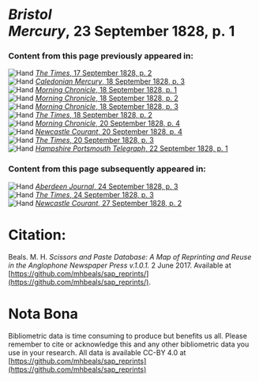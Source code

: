 # *Bristol Mercury*, 23 September 1828, p. 1  
  
### Content from this page previously appeared in:  
![Hand](http://scissorsandpaste.net/wp-content/uploads/2017/06/smallhandpointer.png) [*The Times*, 17 September 1828, p. 2](https://mhbeals.github.io/sap_html/The-Times/The-Times-17-September-1828-p-2)  
![Hand](http://scissorsandpaste.net/wp-content/uploads/2017/06/smallhandpointer.png) [*Caledonian Mercury*, 18 September 1828, p. 3](https://mhbeals.github.io/sap_html/Caledonian-Mercury/Caledonian-Mercury-18-September-1828-p-3)  
![Hand](http://scissorsandpaste.net/wp-content/uploads/2017/06/smallhandpointer.png) [*Morning Chronicle*, 18 September 1828, p. 1](https://mhbeals.github.io/sap_html/Morning-Chronicle/Morning-Chronicle-18-September-1828-p-1)  
![Hand](http://scissorsandpaste.net/wp-content/uploads/2017/06/smallhandpointer.png) [*Morning Chronicle*, 18 September 1828, p. 2](https://mhbeals.github.io/sap_html/Morning-Chronicle/Morning-Chronicle-18-September-1828-p-2)  
![Hand](http://scissorsandpaste.net/wp-content/uploads/2017/06/smallhandpointer.png) [*Morning Chronicle*, 18 September 1828, p. 3](https://mhbeals.github.io/sap_html/Morning-Chronicle/Morning-Chronicle-18-September-1828-p-3)  
![Hand](http://scissorsandpaste.net/wp-content/uploads/2017/06/smallhandpointer.png) [*The Times*, 18 September 1828, p. 2](https://mhbeals.github.io/sap_html/The-Times/The-Times-18-September-1828-p-2)  
![Hand](http://scissorsandpaste.net/wp-content/uploads/2017/06/smallhandpointer.png) [*Morning Chronicle*, 20 September 1828, p. 4](https://mhbeals.github.io/sap_html/Morning-Chronicle/Morning-Chronicle-20-September-1828-p-4)  
![Hand](http://scissorsandpaste.net/wp-content/uploads/2017/06/smallhandpointer.png) [*Newcastle Courant*, 20 September 1828, p. 4](https://mhbeals.github.io/sap_html/Newcastle-Courant/Newcastle-Courant-20-September-1828-p-4)  
![Hand](http://scissorsandpaste.net/wp-content/uploads/2017/06/smallhandpointer.png) [*The Times*, 20 September 1828, p. 3](https://mhbeals.github.io/sap_html/The-Times/The-Times-20-September-1828-p-3)  
![Hand](http://scissorsandpaste.net/wp-content/uploads/2017/06/smallhandpointer.png) [*Hampshire Portsmouth Telegraph*, 22 September 1828, p. 1](https://mhbeals.github.io/sap_html/Hampshire-Portsmouth-Telegraph/Hampshire-Portsmouth-Telegraph-22-September-1828-p-1)  
  
### Content from this page subsequently appeared in:  
![Hand](http://scissorsandpaste.net/wp-content/uploads/2017/06/smallhandpointer.png) [*Aberdeen Journal*, 24 September 1828, p. 3](https://mhbeals.github.io/sap_html/Aberdeen-Journal/Aberdeen-Journal-24-September-1828-p-3)  
![Hand](http://scissorsandpaste.net/wp-content/uploads/2017/06/smallhandpointer.png) [*The Times*, 24 September 1828, p. 3](https://mhbeals.github.io/sap_html/The-Times/The-Times-24-September-1828-p-3)  
![Hand](http://scissorsandpaste.net/wp-content/uploads/2017/06/smallhandpointer.png) [*Newcastle Courant*, 27 September 1828, p. 2](https://mhbeals.github.io/sap_html/Newcastle-Courant/Newcastle-Courant-27-September-1828-p-2)  


# Citation: 

Beals. M. H. *Scissors and Paste Database: A Map of Reprinting and Reuse in the Anglophone Newspaper Press v.1.0.1.* 2 June 2017. Available at [https://github.com/mhbeals/sap_reprints/](https://github.com/mhbeals/sap_reprints/). 

# Nota Bona

Bibliometric data is time consuming to produce but benefits us all. Please remember to cite or acknowledge this and any other bibliometric data you use in your research. All data is available CC-BY 4.0 at [https://github.com/mhbeals/sap_reprints](https://github.com/mhbeals/sap_reprints)